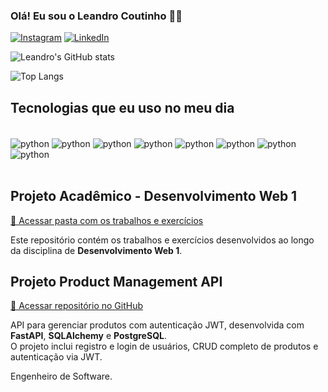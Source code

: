 ### Olá! Eu sou o Leandro Coutinho ✋🏾

[![Instagram](https://img.shields.io/badge/Instagram-E4405F?style=for-the-badge&logo=instagram&logoColor=white)](https://www.instagram.com/leandro__coutinho/)
[![LinkedIn](https://img.shields.io/badge/LinkedIn-0077B5?style=for-the-badge&logo=linkedin&logoColor=white)](https://www.linkedin.com/in/leandro-coutinho-53ab5b181/)

![Leandro's GitHub stats](https://github-readme-stats.vercel.app/api?username=leandrocoutinho1&show_icons=true&theme=dracula)

![Top Langs](https://github-readme-stats.vercel.app/api/top-langs/?username=leandrocoutinho1&layout=compact)

## Tecnologias que eu uso no meu dia
<div style="display: inline_block"><br/>
    <img align="center" alt="python" src="https://img.shields.io/badge/PHP-777BB4?style=for-the-badge&logo=php&logoColor=white">
    <img align="center" alt="python" src="https://img.shields.io/badge/Python-3776AB?style=for-the-badge&logo=python&logoColor=white">
    <img align="center" alt="python" src="https://img.shields.io/badge/Django-092E20?style=for-the-badge&logo=django&logoColor=white">     
    <img align="center" alt="python" src="https://img.shields.io/badge/HTML5-E34F26?style=for-the-badge&logo=html5&logoColor=white">
    <img align="center" alt="python" src="https://img.shields.io/badge/Java-ED8B00?style=for-the-badge&logo=openjdk&logoColor=white">   
    <img align="center" alt="python" src="https://img.shields.io/badge/C-00599C?style=for-the-badge&logo=c&logoColor=white">
    <img align="center" alt="python" src="https://img.shields.io/badge/C%2B%2B-00599C?style=for-the-badge&logo=c%2B%2B&logoColor=white"> 
    <img align="center" alt="python" src="https://img.shields.io/badge/Amazon_AWS-FF9900?style=for-the-badge&logo=amazonaws&logoColor=white">  

</div><br/>

## Projeto Acadêmico - Desenvolvimento Web 1

[🔗 Acessar pasta com os trabalhos e exercícios](https://leandro355.infinityfreeapp.com/)

Este repositório contém os trabalhos e exercícios desenvolvidos ao longo da disciplina de **Desenvolvimento Web 1**.


## Projeto Product Management API

[🔗 Acessar repositório no GitHub](https://github.com/leandrocoutinho1/product-management-api)

API para gerenciar produtos com autenticação JWT, desenvolvida com **FastAPI**, **SQLAlchemy** e **PostgreSQL**.  
O projeto inclui registro e login de usuários, CRUD completo de produtos e autenticação via JWT.



Engenheiro de Software.
